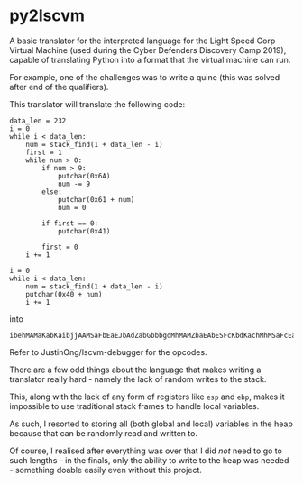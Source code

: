 # py2lscvm

A basic translator for the interpreted language for the Light Speed Corp Virtual Machine (used during the Cyber Defenders Discovery Camp 2019), capable of translating Python into a format that the virtual machine can run.

For example, one of the challenges was to write a quine (this was solved after end of the qualifiers).

This translator will translate the following code:

```
data_len = 232
i = 0
while i < data_len:
    num = stack_find(1 + data_len - i)
    first = 1
    while num > 0:
        if num > 9:
            putchar(0x6A)
            num -= 9
        else:
            putchar(0x61 + num)
            num = 0

        if first == 0:
            putchar(0x41)
        
        first = 0
    i += 1

i = 0
while i < data_len:
    num = stack_find(1 + data_len - i)
    putchar(0x40 + num)
    i += 1
```

into

```
ibehMAMaKabKaibjjAAMSaFbEaEJbAdZabGbbbgdMhMAMZbaEAbESFcKbdKachMhMSaFcEaJbSdZabGbebjjAAMZcEjJbSdZabGbefMZcbejeAMAMPcEjScKjhAGbbieMdMAMcEAPacKdEaJdZabGbiZfjeAMPaGadKGDDbEbAbKGDDabKabbghMAMSaFbEaEJbAdZabGbidMZbaEAbESFcKiiMcEAPbEbAbKGDD
```

Refer to JustinOng/lscvm-debugger for the opcodes.

There are a few odd things about the language that makes writing a translator really hard - namely the lack of random writes to the stack.

This, along with the lack of any form of registers like `esp` and `ebp`, makes it impossible to use traditional stack frames to handle local variables.

As such, I resorted to storing all (both global and local) variables in the heap because that can be randomly read and written to.

Of course, I realised after everything was over that I did _not_ need to go to such lengths - in the finals, only the ability to write to the heap was needed - something doable easily even without this project.